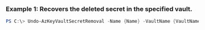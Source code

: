 
### Example 1: Recovers the deleted secret in the specified vault.
```powershell
PS C:\> Undo-AzKeyVaultSecretRemoval -Name {Name} -VaultName {VaultName}


